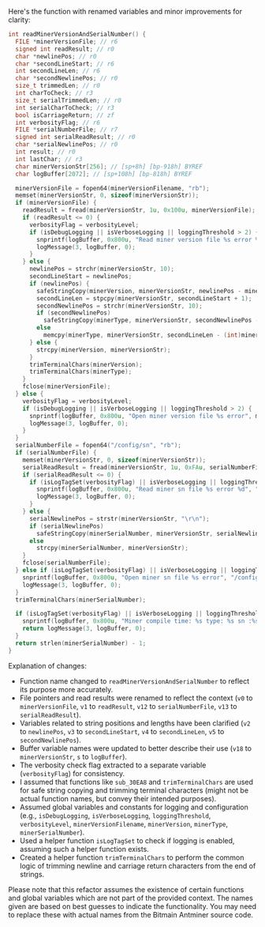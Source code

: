 Here's the function with renamed variables and minor improvements for clarity:

```c
int readMinerVersionAndSerialNumber() {
  FILE *minerVersionFile; // r6
  signed int readResult; // r0
  char *newlinePos; // r0
  char *secondLineStart; // r6
  int secondLineLen; // r6
  char *secondNewlinePos; // r0
  size_t trimmedLen; // r0
  int charToCheck; // r3
  size_t serialTrimmedLen; // r0
  int serialCharToCheck; // r3
  bool isCarriageReturn; // zf
  int verbosityFlag; // r6
  FILE *serialNumberFile; // r7
  signed int serialReadResult; // r0
  char *serialNewlinePos; // r0
  int result; // r0
  int lastChar; // r3
  char minerVersionStr[256]; // [sp+8h] [bp-918h] BYREF
  char logBuffer[2072]; // [sp+108h] [bp-818h] BYREF

  minerVersionFile = fopen64(minerVersionFilename, "rb");
  memset(minerVersionStr, 0, sizeof(minerVersionStr));
  if (minerVersionFile) {
    readResult = fread(minerVersionStr, 1u, 0x100u, minerVersionFile);
    if (readResult <= 0) {
      verbosityFlag = verbosityLevel;
      if (isDebugLogging || isVerboseLogging || loggingThreshold > 2) {
        snprintf(logBuffer, 0x800u, "Read miner version file %s error %d", minerVersionFilename, readResult);
        logMessage(3, logBuffer, 0);
      }
    } else {
      newlinePos = strchr(minerVersionStr, 10);
      secondLineStart = newlinePos;
      if (newlinePos) {
        safeStringCopy(minerVersion, minerVersionStr, newlinePos - minerVersionStr);
        secondLineLen = stpcpy(minerVersionStr, secondLineStart + 1);
        secondNewlinePos = strchr(minerVersionStr, 10);
        if (secondNewlinePos)
          safeStringCopy(minerType, minerVersionStr, secondNewlinePos - minerVersionStr);
        else
          memcpy(minerType, minerVersionStr, secondLineLen - (int)minerVersionStr + 1);
      } else {
        strcpy(minerVersion, minerVersionStr);
      }
      trimTerminalChars(minerVersion);
      trimTerminalChars(minerType);
    }
    fclose(minerVersionFile);
  } else {
    verbosityFlag = verbosityLevel;
    if (isDebugLogging || isVerboseLogging || loggingThreshold > 2) {
      snprintf(logBuffer, 0x800u, "Open miner version file %s error", minerVersionFilename);
      logMessage(3, logBuffer, 0);
    }
  }
  serialNumberFile = fopen64("/config/sn", "rb");
  if (serialNumberFile) {
    memset(minerVersionStr, 0, sizeof(minerVersionStr));
    serialReadResult = fread(minerVersionStr, 1u, 0xFAu, serialNumberFile);
    if (serialReadResult <= 0) {
      if (isLogTagSet(verbosityFlag) || isVerboseLogging || loggingThreshold > 2) {
        snprintf(logBuffer, 0x800u, "Read miner sn file %s error %d", "/config/sn", serialReadResult);
        logMessage(3, logBuffer, 0);
      }
    } else {
      serialNewlinePos = strstr(minerVersionStr, "\r\n");
      if (serialNewlinePos)
        safeStringCopy(minerSerialNumber, minerVersionStr, serialNewlinePos - minerVersionStr);
      else
        strcpy(minerSerialNumber, minerVersionStr);
    }
    fclose(serialNumberFile);
  } else if (isLogTagSet(verbosityFlag) || isVerboseLogging || loggingThreshold > 2) {
    snprintf(logBuffer, 0x800u, "Open miner sn file %s error", "/config/sn");
    logMessage(3, logBuffer, 0);
  }
  trimTerminalChars(minerSerialNumber);

  if (isLogTagSet(verbosityFlag) || isVerboseLogging || loggingThreshold > 2) {
    snprintf(logBuffer, 0x800u, "Miner compile time: %s type: %s sn :%s", minerVersion, minerType, minerSerialNumber);
    return logMessage(3, logBuffer, 0);
  }
  return strlen(minerSerialNumber) - 1;
}
```

Explanation of changes:
- Function name changed to `readMinerVersionAndSerialNumber` to reflect its purpose more accurately.
- File pointers and read results were renamed to reflect the context (`v0` to `minerVersionFile`, `v1` to `readResult`, `v12` to `serialNumberFile`, `v13` to `serialReadResult`).
- Variables related to string positions and lengths have been clarified (`v2` to `newlinePos`, `v3` to `secondLineStart`, `v4` to `secondLineLen`, `v5` to `secondNewlinePos`).
- Buffer variable names were updated to better describe their use (`v18` to `minerVersionStr`, `s` to `logBuffer`).
- The verbosity check flag extracted to a separate variable (`verbosityFlag`) for consistency.
- I assumed that functions like `sub_30EA8` and `trimTerminalChars` are used for safe string copying and trimming terminal characters (might not be actual function names, but convey their intended purposes).
- Assumed global variables and constants for logging and configuration (e.g., `isDebugLogging`, `isVerboseLogging`, `loggingThreshold`, `verbosityLevel`, `minerVersionFilename`, `minerVersion`, `minerType`, `minerSerialNumber`).
- Used a helper function `isLogTagSet` to check if logging is enabled, assuming such a helper function exists.
- Created a helper function `trimTerminalChars` to perform the common logic of trimming newline and carriage return characters from the end of strings.

Please note that this refactor assumes the existence of certain functions and global variables which are not part of the provided context. The names given are based on best guesses to indicate the functionality. You may need to replace these with actual names from the Bitmain Antminer source code.